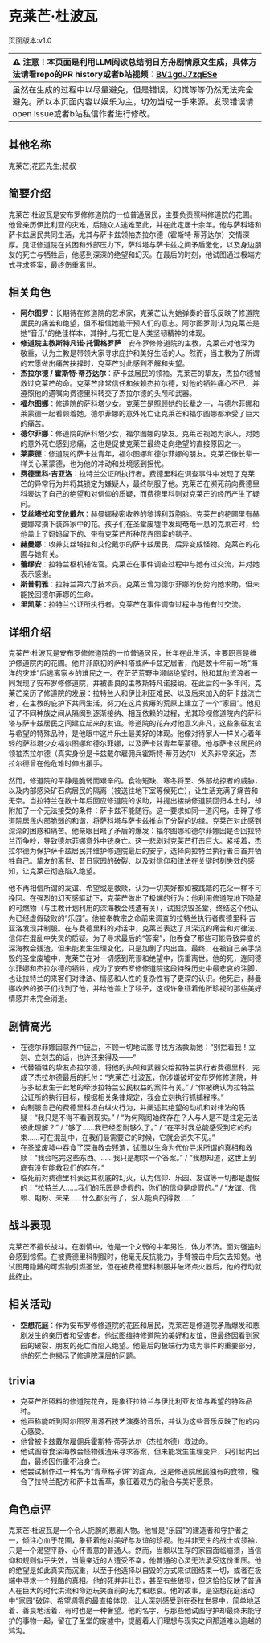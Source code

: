 # 克莱芒·杜波瓦
页面版本:v1.0
 

| :warning: 注意！本页面是利用LLM阅读总结明日方舟剧情原文生成，具体方法请看repo的PR history或者b站视频：[BV1gdJ7zqESe](https://www.bilibili.com/video/BV1gdJ7zqESe/)         |
|:----------------------------|
| 虽然在生成的过程中以尽量避免，但是错误，幻觉等等仍然无法完全避免。所以本页面内容以娱乐为主，切勿当成一手来源。发现错误请open issue或者b站私信作者进行修改。|



## 其他名称
克莱芒;花匠先生;叔叔
## 简要介绍
克莱芒·杜波瓦是安布罗修修道院的一位普通居民，主要负责照料修道院的花圃。他曾亲历伊比利亚的灾难，后随众人逃难至此，并在此定居十余年。他与萨科塔和萨卡兹居民共同生活，尤其与萨卡兹领袖杰拉尔德（霍斯特·蒂芬达尔）交情深厚。见证修道院在贫困和外部压力下，萨科塔与萨卡兹之间矛盾激化，以及身边朋友的死亡与牺牲后，他感到深深的绝望和幻灭。在最后的时刻，他试图通过极端方式寻求答案，最终伤重离世。
## 相关角色
-   **阿尔图罗**：长期待在修道院的艺术家，克莱芒认为她弹奏的音乐反映了修道院居民的痛苦和绝望，但不相信她能干预人们的意志。阿尔图罗则认为克莱芒是她“音乐”的绝佳样本，其挣扎与死亡是人类坚韧精神的体现。
-   **修道院主教斯特凡诺·托雷格罗萨**：安布罗修修道院的主教，克莱芒对他深为敬重，认为主教是带领大家寻求庇护和美好生活的人。然而，当主教为了所谓的宏愿做出痛苦抉择时，克莱芒对此感到不解和失望。
-   **杰拉尔德 / 霍斯特·蒂芬达尔**：萨卡兹居民的领袖。克莱芒的挚友，杰拉尔德曾救过克莱芒的命。克莱芒非常信任和依赖杰拉尔德，对他的牺牲痛心不已，并遵照他的遗嘱向费德里科转交了杰拉尔德的头颅和武器。
-   **福尔图娜**：修道院的萨科塔少女。克莱芒是照顾她的长辈之一，与德尔菲娜和莱蒙德一起看顾着她。德尔菲娜的意外死亡让克莱芒和福尔图娜都承受了巨大的痛苦。
-   **德尔菲娜**：修道院的萨科塔少女，福尔图娜的挚友。克莱芒视她为家人，对她的意外死亡感到悲痛，这也是促使克莱芒最终走向绝望的直接原因之一。
-   **莱蒙德**：修道院的萨卡兹青年，福尔图娜和德尔菲娜的朋友。克莱芒像长辈一样关心莱蒙德，也为他的冲动和处境感到担忧。
-   **费德里科·吉亚洛**：拉特兰公证所执行者。费德里科在调查事件中发现了克莱芒的异常行为并将其锁定为嫌疑人，最终制服了他。克莱芒在濒死前向费德里科表达了自己的绝望和对信仰的质疑，而费德里科则对克莱芒的经历产生了疑问。
-   **艾丝塔拉和艾伦戴尔**：赫曼娜秘密收养的黎博利双胞胎。克莱芒的花圃里有赫曼娜常摘下装饰家中的花。孩子们在圣堂废墟中发现奄奄一息的克莱芒时，给他盖上了妈妈留下的、带有克莱芒所种花卉图案的毯子。
-   **赫曼娜**：收养艾丝塔拉和艾伦戴尔的萨卡兹居民，后异变成怪物。克莱芒的花圃与她有关。
-   **蕾缪安**：拉特兰枢机辅佐官。克莱芒在事件调查过程中与她有过交流，并对她表示感谢。
-   **斯普莉雅**：拉特兰第六厅技术员。克莱芒曾为德尔菲娜的伤势向她求助，但未能挽回德尔菲娜的生命。
-   **里凯莱**：拉特兰公证所执行者。克莱芒在事件调查过程中与他有过交流。
## 详细介绍
克莱芒·杜波瓦是安布罗修修道院的一位普通居民，长年在此生活，主要职责是维护修道院内的花圃。他并非原初的萨科塔或萨卡兹定居者，而是数十年前一场“海洋的灾难”后逃离家乡的难民之一。在茫茫荒野中濒临绝望时，他和其他流浪者一同发现了安布罗修修道院，并被善良的主教斯特凡诺接纳。在此后的十多年间，克莱芒亲历了修道院的发展：拉特兰人和伊比利亚难民、以及后来加入的萨卡兹流亡者，在主教的庇护下共同生活，努力在这片贫瘠的荒原上建立了一个“家园”。他见证了不同种族之间从隔阂到逐渐接纳、相互依赖的过程，尤其珍视修道院内的萨科塔与萨卡兹居民之间建立起来的友谊。修道院的花卉对他意义非凡，这些象征友谊与希望的特殊品种，是他眼中这片乐土最美好的体现。他像对待家人一样关心着年轻的萨科塔少女福尔图娜和德尔菲娜，以及萨卡兹青年莱蒙德。他与萨卡兹居民的领袖杰拉尔德（真实身份是卡兹戴尔雇佣兵霍斯特·蒂芬达尔）关系非常亲近，杰拉尔德曾在他危难时伸出援手。

然而，修道院的平静是脆弱而艰辛的。食物短缺、寒冬将至、外部劫掠者的威胁，以及内部感染矿石病居民的隔离（被送往地下室等候死亡），让生活充满了痛苦和无奈。当拉特兰在数十年后回应修道院的求助，并提出接纳修道院回归本土时，却附加了一个无法接受的条件：萨卡兹不能随行。这一要求如同一道闪电，击碎了修道院居民内部脆弱的和谐，将萨科塔与萨卡兹推向了分裂的边缘。克莱芒对此感到深深的困惑和痛苦。他亲眼目睹了矛盾的爆发：福尔图娜和德尔菲娜因是否回拉特兰而争吵，导致德尔菲娜意外中铳身亡。这一悲剧对克莱芒打击巨大。紧接着，杰拉尔德为保护萨卡兹居民并维护修道院最后的安宁，选择向拉特兰执行者自首并牺牲自己。挚友的离世、昔日家园的破裂、以及对信仰和律法在关键时刻失效的感知，让克莱芒彻底陷入绝望。

他不再相信所谓的友谊、希望或是救赎，认为一切美好都如被践踏的花朵一样不可挽回。在强烈的幻灭感驱动下，克莱芒做出了极端的行为：他利用修道院地下隐藏的可燃物（与主教计划利用的深海教会残渣有关），试图烧毁圣堂，终结这个他认为已经虚假破败的“乐园”。他被奉教宗之命前来调查的拉特兰执行者费德里科·吉亚洛发现并制服。在与费德里科的对话中，克莱芒表达了其深沉的痛苦和对律法、信仰在混乱中失灵的质疑。为了寻求最后的“答案”，他吞食了那些可能导致异变的深海教会残渣，但未能发生生理变化，只是加剧了内出血。最终，在被自己亲手烧毁的圣堂废墟中，克莱芒在对一切感到荒谬和绝望中，伤重离世。他的死，连同德尔菲娜和杰拉尔德的牺牲，成为了安布罗修修道院这段特殊历史中最悲哀的注脚，也让拉特兰的来客们对律法、情感和人性的复杂性有了更深的认识。他死后，赫曼娜收养的孩子们找到了他，并给他盖上了毯子，这或许象征着他所珍视的那些美好情感并未完全消逝。
## 剧情高光
*   在德尔菲娜因意外中铳后，不顾一切地试图寻找方法救助她：“别拦着我！立刻、立刻去的话，也许还来得及——”
*   代替牺牲的挚友杰拉尔德，将他的头颅和武器交给拉特兰执行者费德里科，完成了杰拉尔德最后的托付：“克莱芒·杜波瓦，你涉嫌破坏安布罗修修道院，并与多起发生于此地的牵涉拉特兰公民权益的案件有关。” / “你被确认为拉特兰公证所的执行目标，根据相关条律规定，我会立刻执行抓捕程序。”
*   向制服自己的费德里科坦白纵火行为，并阐述其绝望的动机和对律法的质疑：“我只是不得不看到现实。” / “为何隔阂始终存在？人与人是不是注定无法彼此理解？” / “够了......我已经忍耐够久了。” / “在平时我总能感受到它的约束......可在混乱中，在我们最需要它的时候，它就会消失不见。”
*   在圣堂废墟中吞食了深海教会残渣，试图以生命为代价寻求所谓的真相和救赎：“我会吃完这些东西。......我只是想求一个答案。” / “我想知道，这世上到底有没有能救我们的存在。”
*   临死前对费德里科表达其彻底的幻灭，认为信仰、乐园、友谊等一切都是虚假的：“拉特兰人......我们的乐园是虚假的，你们的信仰是虚假的。” / “友谊、信赖、期盼、未来......什么都没有了，没人能真的得救......”
## 战斗表现
克莱芒不擅长战斗。在剧情中，他是一个文弱的中年男性，体力不济。面对强盗时会感到惊慌。在被费德里科制服时，他毫无反抗能力，手臂被击中后失去知觉。他试图用隐藏的可燃物引燃圣堂，但在被费德里科制服并破坏点火器后，他的行动就此终止。
## 相关活动
-   **空想花庭**：作为安布罗修修道院的花匠和居民，克莱芒是修道院矛盾爆发和悲剧发生的亲历者和受害者。他试图维持修道院的美好和友谊，但最终因看到家园的破裂、朋友的死亡而陷入绝望。他最后的极端行为成为事件的重要部分，他的死亡也揭示了修道院深层的问题。
## trivia
*   克莱芒所照料的修道院花卉，是象征拉特兰与伊比利亚友谊与希望的特殊品种。
*   他声称能听到阿尔图罗用源石技艺演奏的音乐，并认为这些音乐反映了他的内心感受。
*   他曾被卡兹戴尔雇佣兵霍斯特·蒂芬达尔（杰拉尔德）救过命。
*   他试图吞食深海教会怪物残渣来寻求答案，但未能发生生理变异，只引起内出血，最终因伤重不治身亡。
*   他尝试制作过一种名为“青草格子饼”的甜点，这是修道院居民独有的食物，融合了拉特兰配方和萨卡兹香草，象征着双方的融合与美好愿景。
## 角色点评
克莱芒·杜波瓦是一个令人扼腕的悲剧人物。他曾是“乐园”的建造者和守护者之一，倾注心血于花圃，象征着他对美好与友谊的珍视。他并非天生的战士或领袖，只是一个渴望平静、心怀善意的普通人。然而，当赖以生存的家园面临崩溃，当信仰和规则似乎失效，当最亲近的人遭受不幸，他普通的心灵无法承受这份重压。他的绝望是如此真实而沉重，以至于他选择以自毁的方式来试图结束一切，或者在极端中寻求一个残酷的真相。他的死并非壮烈，甚至有些狼狈，但这恰恰反映了普通人在巨大的时代洪流和命运玩笑面前的无力和悲哀。他的故事，是空想花庭活动中“家园”破碎、希望凋零的最直接体现，让人深刻感受到在泰拉世界中，简单地活着、善良地活着，有时也是一种奢望。他的名字，与那些他试图守护却最终未能守护的事物一起，留在了圣堂的废墟中，提醒着人们理想与现实之间那道难以逾越的鸿沟。
